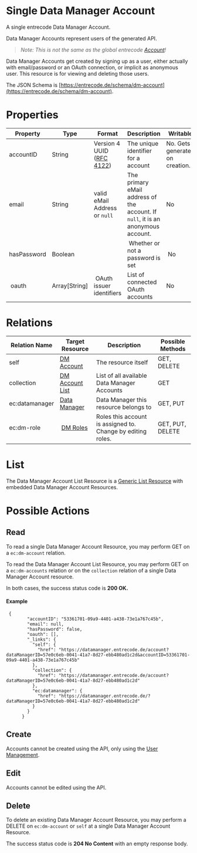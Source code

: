 # Single Data Manager Account
A single entrecode Data Manager Account.

Data Manager Accounts represent users of the generated API. 

> *Note: This is not the same as the global entrecode [Account](./account/)!*

Data Manager Accounts get created by signing up as a user, either actually with email/password or an OAuth connection, or implicit as anonymous user.
This resource is for viewing and deleting those users.

The JSON Schema is [https://entrecode.de/schema/dm-account](https://entrecode.de/schema/dm-account).

# Properties

| Property | Type | Format | Description | Writable |
|----------|------|--------|-------------|----------|
|accountID| String | Version 4 UUID ([RFC 4122](http://tools.ietf.org/html/rfc4122))| The unique identifier for a account | No. Gets generated on creation. |
|email         |String|valid eMail Address or `null`|The primary eMail address of the account. If `null`, it is an anonymous account.| No|
|hasPassword| Boolean | | Whether or not a password is set | No |
| oauth | Array[String] | OAuth issuer identifiers | List of connected OAuth accounts | No |

# Relations

| Relation Name | Target Resource | Description |Possible Methods |
|---------------|-----------------|-------------|-----------------|
| self          | [DM Account](#)| The resource itself | GET, DELETE |
| collection    | [DM Account List](#list)| List of all available Data Manager Accounts | GET |
| ec:datamanager| [Data Manager](./datamanager/) | Data Manager this resource belongs to | GET, PUT |
| ec:dm-role | [DM Roles](./dm-role/) | Roles this account is assigned to. Change by editing roles. | GET, PUT, DELETE |


# List

The Data Manager Account List Resource is a [Generic List Resource](/#generic-list-resources) with embedded Data Manager Account Resources.

# Possible Actions

## Read

To read a single Data Manager Account Resource, you may perform GET on a `ec:dm-account` relation.

To read the Data Manager Account List Resource, you may perform GET on a `ec:dm-accounts` relation or on the `collection` relation of a single Data Manager Account resource.

In both cases, the success status code is **200 OK.**


#### Example
```
 {
        "accountID": "53361701-09a9-4401-a438-73e1a767c45b",
        "email": null,
        "hasPassword": false,
        "oauth": [],
        "_links": {
          "self": {
            "href": "https://datamanager.entrecode.de/account?dataManagerID=57e0c6eb-0041-41a7-8d27-ebb480ad1c2d&accountID=53361701-09a9-4401-a438-73e1a767c45b"
          },
          "collection": {
            "href": "https://datamanager.entrecode.de/account?dataManagerID=57e0c6eb-0041-41a7-8d27-ebb480ad1c2d"
          },
          "ec:datamanager": {
            "href": "https://datamanager.entrecode.de/?dataManagerID=57e0c6eb-0041-41a7-8d27-ebb480ad1c2d"
          }
        }
      }
```


## Create

Accounts cannot be created using the API, only using the [User Management](../data_manager/#user-management).

## Edit

Accounts cannot be edited using the API.

## Delete

To delete an existing Data Manager Account Resource, you may perform a DELETE on `ec:dm-account` or `self` at a single Data Manager Account Resource. 

The success status code is **204 No Content** with an empty response body. 

